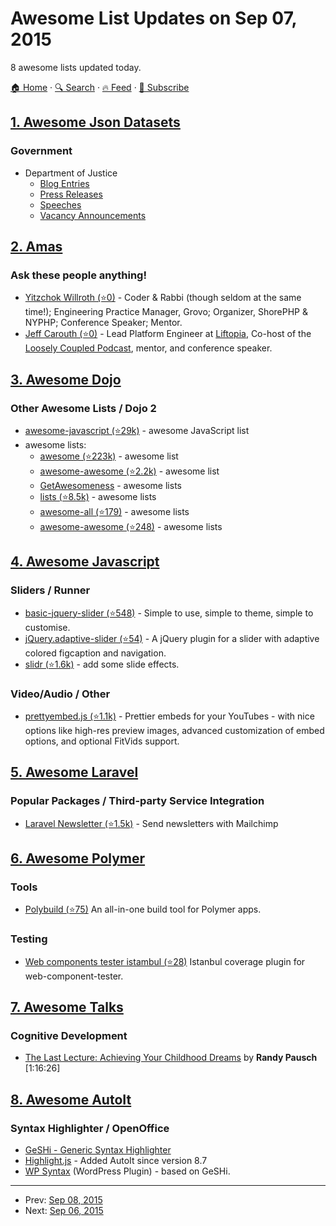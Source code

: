 # Awesome List Updates on Sep 07, 2015

8 awesome lists updated today.

[🏠 Home](/README.md) · [🔍 Search](https://www.trackawesomelist.com/search/) · [🔥 Feed](https://www.trackawesomelist.com/rss.xml) · [📮 Subscribe](https://trackawesomelist.us17.list-manage.com/subscribe?u=d2f0117aa829c83a63ec63c2f&id=36a103854c)



## [1. Awesome Json Datasets](/content/jdorfman/awesome-json-datasets/README.md)

### Government

*   Department of Justice
    *   [Blog Entries](https://www.justice.gov/api/v1/blog_entries.json?amp%3Bpagesize=2)
    *   [Press Releases](https://www.justice.gov/api/v1/press_releases.json?pagesize=2)
    *   [Speeches](https://www.justice.gov/api/v1/speeches.json?pagesize=2)
    *   [Vacancy Announcements](http://www.justice.gov/api/v1/vacancy_announcements.json?pagesize=2)

## [2. Amas](/content/sindresorhus/amas/README.md)

### Ask these people anything!

*   [Yitzchok Willroth (⭐0)](https://github.com/coderabbi/ama) - Coder & Rabbi (though seldom at the same time!); Engineering Practice Manager, Grovo; Organizer, ShorePHP & NYPHP; Conference Speaker; Mentor.
*   [Jeff Carouth (⭐0)](https://github.com/jcarouth/ama) - Lead Platform Engineer at [Liftopia](http://www.liftopia.com), Co-host of the [Loosely Coupled Podcast](http://looselycoupled.info), mentor, and conference speaker.

## [3. Awesome Dojo](/content/petk/awesome-dojo/README.md)

### Other Awesome Lists / Dojo 2

*   [awesome-javascript (⭐29k)](https://github.com/sorrycc/awesome-javascript) - awesome JavaScript list
*   awesome lists:
    *   [awesome (⭐223k)](https://github.com/sindresorhus/awesome) - awesome list
    *   [awesome-awesome (⭐2.2k)](https://github.com/emijrp/awesome-awesome) - awesome list
    *   [GetAwesomeness](https://getawesomeness.herokuapp.com/) - awesome lists
    *   [lists (⭐8.5k)](https://github.com/jnv/lists) - awesome lists
    *   [awesome-all (⭐179)](https://github.com/bradoyler/awesome-all) - awesome lists
    *   [awesome-awesome (⭐248)](https://github.com/erichs/awesome-awesome) - awesome lists

## [4. Awesome Javascript](/content/sorrycc/awesome-javascript/README.md)

### Sliders / Runner

*   [basic-jquery-slider (⭐548)](https://github.com/jcobb/basic-jquery-slider) - Simple to use, simple to theme, simple to customise.
*   [jQuery.adaptive-slider (⭐54)](https://github.com/creative-punch/jQuery.adaptive-slider/) - A jQuery plugin for a slider with adaptive colored figcaption and navigation.
*   [slidr (⭐1.6k)](https://github.com/bchanx/slidr) - add some slide effects.

### Video/Audio / Other

*   [prettyembed.js (⭐1.1k)](https://github.com/mike-zarandona/prettyembed.js) - Prettier embeds for your YouTubes - with nice options like high-res preview images, advanced customization of embed options, and optional FitVids support.

## [5. Awesome Laravel](/content/chiraggude/awesome-laravel/README.md)

### Popular Packages / Third-party Service Integration

*   [Laravel Newsletter (⭐1.5k)](https://github.com/spatie/laravel-newsletter) - Send newsletters with Mailchimp

## [6. Awesome Polymer](/content/Granze/awesome-polymer/README.md)

### Tools

*   [Polybuild (⭐75)](https://github.com/PolymerLabs/polybuild) An all-in-one build tool for Polymer apps.

### Testing

*   [Web components tester istambul (⭐28)](https://github.com/thedeeno/web-component-tester-istanbul) Istanbul coverage plugin for web-component-tester.

## [7. Awesome Talks](/content/JanVanRyswyck/awesome-talks/README.md)

### Cognitive Development

*   [The Last Lecture: Achieving Your Childhood Dreams](https://www.youtube.com/watch?v=ji5_MqicxSo) by **Randy Pausch** \[1:16:26]

## [8. Awesome AutoIt](/content/J2TEAM/awesome-AutoIt/README.md)

### Syntax Highlighter / OpenOffice

*   [GeSHi - Generic Syntax Highlighter](http://qbnz.com/highlighter/)
*   [Highlight.js](https://highlightjs.org/) - Added AutoIt since version 8.7
*   [WP Syntax](https://wordpress.org/plugins/wp-syntax/) (WordPress Plugin) - based on GeSHi.

---

- Prev: [Sep 08, 2015](/content/2015/09/08/README.md)
- Next: [Sep 06, 2015](/content/2015/09/06/README.md)
